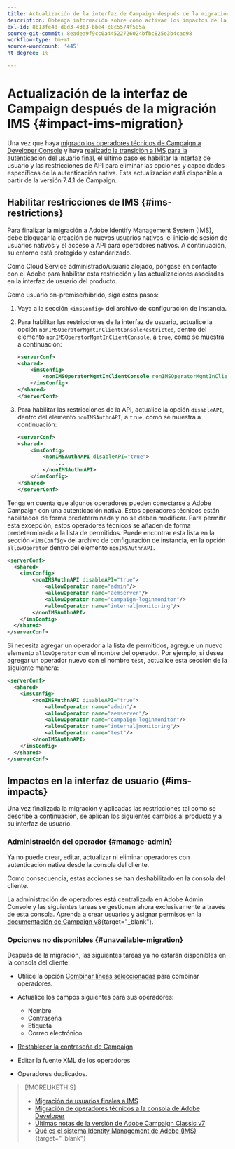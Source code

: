 ```yaml
---
title: Actualización de la interfaz de Campaign después de la migración IMS
description: Obtenga información sobre cómo activar los impactos de la interfaz de migración del sistema Identity Management de Adobe
exl-id: 8b13fe4d-d8d3-43b3-bbe4-c8c5574f585a
source-git-commit: 8eadea9f9cc0a44522726024bfbc825e3b4cad98
workflow-type: tm+mt
source-wordcount: '445'
ht-degree: 1%

---
```


# Actualización de la interfaz de Campaign después de la migración IMS {#impact-ims-migration}

Una vez que haya [migrado los operadores técnicos de Campaign a Developer Console](ims-migration.md) y haya [realizado la transición a IMS para la autenticación del usuario final](migrate-users-to-ims.md), el último paso es habilitar la interfaz de usuario y las restricciones de API para eliminar las opciones y capacidades específicas de la autenticación nativa. Esta actualización está disponible a partir de la versión 7.4.1 de Campaign.

## Habilitar restricciones de IMS {#ims-restrictions}

Para finalizar la migración a Adobe Identify Management System (IMS), debe bloquear la creación de nuevos usuarios nativos, el inicio de sesión de usuarios nativos y el acceso a API para operadores nativos. A continuación, su entorno está protegido y estandarizado.

Como Cloud Service administrado/usuario alojado, póngase en contacto con el Adobe para habilitar esta restricción y las actualizaciones asociadas en la interfaz de usuario del producto.

Como usuario on-premise/híbrido, siga estos pasos:

1. Vaya a la sección `<imsConfig>` del archivo de configuración de instancia.
1. Para habilitar las restricciones de la interfaz de usuario, actualice la opción `nonIMSOperatorMgmtInClientConsoleRestricted`, dentro del elemento `nonIMSOperatorMgmtInClientConsole`, a `true`, como se muestra a continuación:


   ```xml
   <serverConf>
   <shared>
       <imsConfig>
           <nonIMSOperatorMgmtInClientConsole nonIMSOperatorMgmtInClientConsoleRestricted="true"/>
       </imsConfig>
   </shared>
   </serverConf>
   ```

1. Para habilitar las restricciones de la API, actualice la opción `disableAPI`, dentro del elemento `nonIMSAuthnAPI`, a `true`, como se muestra a continuación:

   ```xml
   <serverConf>
   <shared>
       <imsConfig>
           <nonIMSAuthnAPI disableAPI="true">
               ...
           </nonIMSAuthnAPI>
       </imsConfig>
   </shared>
   </serverConf>
   ```

Tenga en cuenta que algunos operadores pueden conectarse a Adobe Campaign con una autenticación nativa. Estos operadores técnicos están habilitados de forma predeterminada y no se deben modificar. Para permitir esta excepción, estos operadores técnicos se añaden de forma predeterminada a la lista de permitidos. Puede encontrar esta lista en la sección `<imsConfig>` del archivo de configuración de instancia, en la opción `allowOperator` dentro del elemento `nonIMSAuthnAPI`.

```xml
<serverConf>
  <shared>
    <imsConfig>
        <nonIMSAuthnAPI disableAPI="true">
            <allowOperator name="admin"/>
            <allowOperator name="aemserver"/>
            <allowOperator name="campaign-loginmonitor"/>
            <allowOperator name="internal|monitoring"/>
        </nonIMSAuthnAPI>
    </imsConfig>
  </shared>
</serverConf>
```

Si necesita agregar un operador a la lista de permitidos, agregue un nuevo elemento `allowOperator` con el nombre del operador. Por ejemplo, si desea agregar un operador nuevo con el nombre `test`, actualice esta sección de la siguiente manera:

```xml
<serverConf>
  <shared>
    <imsConfig>
        <nonIMSAuthnAPI disableAPI="true">
            <allowOperator name="admin"/>
            <allowOperator name="aemserver"/>
            <allowOperator name="campaign-loginmonitor"/>
            <allowOperator name="internal|monitoring"/>
            <allowOperator name="test"/>
        </nonIMSAuthnAPI>
    </imsConfig>
  </shared>
</serverConf>
```

## Impactos en la interfaz de usuario {#ims-impacts}

Una vez finalizada la migración y aplicadas las restricciones tal como se describe a continuación, se aplican los siguientes cambios al producto y a su interfaz de usuario.

### Administración del operador {#manage-admin}

Ya no puede crear, editar, actualizar ni eliminar operadores con autenticación nativa desde la consola del cliente.

Como consecuencia, estas acciones se han deshabilitado en la consola del cliente.

La administración de operadores está centralizada en Adobe Admin Console y las siguientes tareas se gestionan ahora exclusivamente a través de esta consola. Aprenda a crear usuarios y asignar permisos en la [documentación de Campaign v8](https://experienceleague.adobe.com/es/docs/campaign/campaign-v8/admin/permissions/manage-permissions){target="_blank"}.

### Opciones no disponibles {#unavailable-migration}

Después de la migración, las siguientes tareas ya no estarán disponibles en la consola del cliente:

* Utilice la opción [Combinar líneas seleccionadas](../../platform/using/updating-data.md#merge-data) para combinar operadores.

* Actualice los campos siguientes para sus operadores:
   * Nombre
   * Contraseña
   * Etiqueta
   * Correo electrónico

* [Restablecer la contraseña de Campaign](../../production/using/lost-password.md)

* Editar la fuente XML de los operadores

* Operadores duplicados.


>[!MORELIKETHIS]
>
>* [Migración de usuarios finales a IMS](migrate-users-to-ims.md)
>* [Migración de operadores técnicos a la consola de Adobe Developer](ims-migration.md)
>* [Últimas notas de la versión de Adobe Campaign Classic v7](../../rn/using/latest-release.md)
>* [Qué es el sistema Identity Management de Adobe (IMS)](https://helpx.adobe.com/es/enterprise/using/identity.html){target="_blank"}
